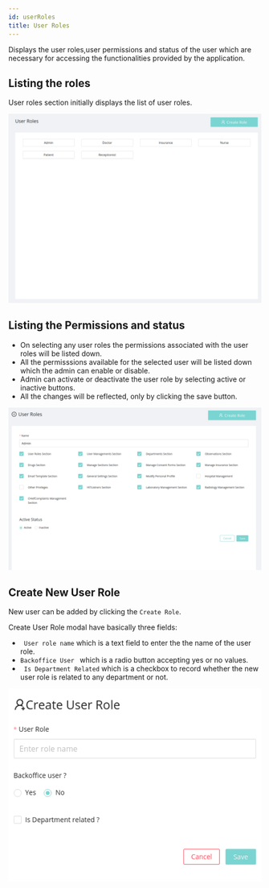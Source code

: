 ```yaml
---
id: userRoles
title: User Roles
---
```


Displays the user roles,user permissions and status of the user which are necessary for accessing the functionalities provided by the application.

## Listing the roles

User roles section initially displays the list of user roles.

![User roles section](assets/userRole/userRole.png)

## Listing the Permissions and status

- On selecting any user roles the permissions associated with the user roles will be listed down.
- All the permisssions available for the selected user will be listed down which the admin can enable or disable.
- Admin can activate or deactivate the user role by selecting active or inactive buttons.
- All the changes will be reflected, only by clicking the save button.

![Permissions List](assets/userRole/permissionsList.png)

## Create New User Role

New user can be added by clicking the <code>Create Role</code>.

Create User Role modal have basically three fields:

- <code> User role name</code> which is a text field to enter the the name of the user role.
- <code>Backoffice User </code> which is a radio button accepting yes or no values.
- <code> Is Department Related</code> which is a checkbox to record whether the new user role is related to any department or not.

![Create New User](assets/userRole/createNewUser.png)